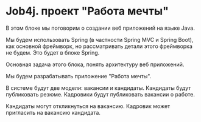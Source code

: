 # Job4j. проект "Работа мечты"

В этом блоке мы поговорим о создании веб приложений на языке Java.

Мы будем использовать Spring (в частности Spring MVC и Spring Boot), как основной фреймворк, но рассматривать детали этого фреймворка не будем. Это будет в блоке Spring.

Основная задача этого блока, понять архитектуру веб приложений.

Мы будем разрабатывать приложение "Работа мечты".

В системе будут две модели: вакансии и кандидаты. Кандидаты будут публиковать резюме. Кадровики будут публиковать вакансии о работе.

Кандидаты могут откликнуться на вакансию. Кадровик может пригласить на вакансию кандидата.